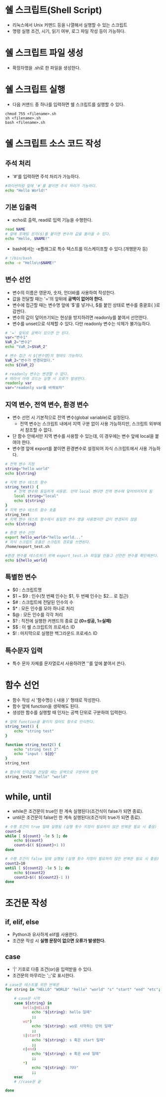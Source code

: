 # 쉘 스크립트(Shell Script)

- 리눅스에서 Unix 커맨드 등을 나열해서 실행할 수 있는 스크립트
- 명령 실행 조건, 시기, 읽기 여부, 로그 파일 작성 등이 가능하다.

# 쉘 스크립트 파일 생성

- 확장자명을 .sh로 한 파일을 생성한다.

# 쉘 스크립트 실행

- 다음 커맨드 중 하나를 입력하면 쉘 스크립트를 실행할 수 있다.

```linux
chmod 755 <filename>.sh
sh <filename>.sh
bash <filename>.sh
```

# 쉘 스크립트 소스 코드 작성

## 주석 처리

- '#'를 입력하면 주석 처리가 가능하다.

```sh
#파이썬처럼 앞에 '#'를 붙이면 주석 처리가 가능하다.
echo "Hello World!"
```

## 기본 입출력

- echo로 출력, read로 입력 기능을 수행한다.

```sh
read NAME
# 앞에 포매팅 문자($)를 붙이면 변수의 값을 불러올 수 있다.
echo "Hello, $NAME!"
```

- bash에서는 -e플래그로 특수 텍스트를 이스케이프할 수 있다.(개행문자 등)

```sh
# !/bin/bash
echo -e "Hello\n$NAME!"
```

## 변수 선언

- 변수의 이름은 영문자, 숫자, 언더바를 사용하여 작성한다.
- 값을 전달할 때는 '='의 앞뒤에 **공백이 없어야 한다.**
- 변수에 접근할 때는 변수명 앞에 '$'를 넣거나, $를 붙인 상태로 변수를 중괄호{ }로 감싼다.
- 변수의 값이 덮어쓰기되는 현상을 방지하려면 readonly를 붙여서 선언한다.
- 변수를 unset으로 삭제할 수 있다. 다만 readonly 변수는 삭제가 불가능하다.

```sh
# '=' 앞뒤로 공백이 있으면 안 된다.
var="변수1"
VaR_2="변수2"
echo "VaR_2=$VaR_2"

# 변수 접근 시 ${변수명}의 형태도 가능하다.
VaR_2="변수가 변경되었다."
echo ${VaR_2}

# readonly 변수는 변경할 수 없다.
# 따라서 아래 코드는 실행 시 오류가 발생한다.
readonly var
var="readonly var를 바꿔보자"
```

## 지역 변수, 전역 변수, 환경 변수

- 변수 선언 시 기본적으로 전역 변수(global variable)로 설정된다.
    - 전역 변수는 스크립트 내에서 지역 구분 없이 사용 가능하지만, 스크립트 외부에서 참조할 수 없다.
- 단 함수 안에서만 지역 변수를 사용할 수 있는데, 이 경우에는 변수 앞에 local을 붙여야 한다.
- 변수명 앞에 export를 붙이면 환경변수로 설정되어 자식 스크립트에서 사용 가능하다.

```sh
# 전역 변수 지정
string="hello world"
echo ${string}

# 지역 변수 테스트 함수
string_test() {
    # 전역 변수와 동일하게 사용함. 만약 local 뺀다면 전역 변수에 덮어씌어지게 됨
    local string="local"
    echo ${string}
}
# 지역 변수 테스트 함수 호출
string_test
# 지역 변수 테스트 함수에서 동일한 변수 명을 사용했지만 값이 변경되지 않음
echo ${string}

# 환경 변수 선언
export hello_world="hello world..."
# 자식 스크립트 호출은 스크립트 경로을 쓰면된다.
/home/export_test.sh

#환경 변수를 테스트하기 위해 export_test.sh 파일을 만들고 선언한 변수를 확인해본다.
echo ${hello_world}
```

## 특별한 변수

- $0 : 스크립트명
- $1 ~ $9 : 인수(첫 번째 인수는 $1, 두 번째 인수는 $2... 로 접근)
- $# : 스크립트에 전달된 인수의 수
- $* : 모든 인수를 모아 하나로 처리
- $@ : 모든 인수를 각각 처리
- $? : 직전에 실행한 커맨드의 종료 값 **(0=성공, 1=실패)**
- $$ : 이 쉘 스크립트의 프로세스 ID
- $! : 마지막으로 실행한 백그라운드 프로세스 ID

## 특수문자 입력

- 특수 문자 자체를 문자열로서 사용하려면 '\'를 앞에 붙여서 쓴다.

# 함수 선언

- 함수 작성 시 '함수명() { 내용 }' 형태로 작성한다.
- 함수 앞에 function을 생략해도 된다.
- 생성한 함수를 실행할 때 인자는 공백 단위로 구분하여 입력한다.

```sh
# 앞에 function을 붙이지 않아도 함수로 인식한다.
string_test() {
    echo "string test"
}

function string_test2() {
    echo "string test 2"
    echo "input : ${@}"
}
string_test

# 함수에 인자값을 전달할 때는 공백으로 구분하여 입력
string_test2 "hello" "world"
```

# while, until

- while은 조건문이 true인 한 계속 실행된다(조건식이 false가 되면 종료).
- until은 조건문이 false인 한 계속 실행된다(조건식이 true가 되면 종료).

```sh
# 수행 조건이 true 일때 실행됨 (실행 횟수 지정이 필요하지 않은 반복문 필요 시 좋음)
count=0
while [ ${count} -le 5 ]; do
    echo ${count}
    count=$(( ${count}+1 ))
done

# 수행 조건이 false 일때 실행됨 (실행 횟수 지정이 필요하지 않은 반복문 필요 시 좋음)
count2=10
until [ ${count2} -le 5 ]; do
    echo ${count2}
    count2=$(( ${count2}-1 ))
done
```

# 조건문 작성

## if, elif, else

- Python과 유사하게 elif를 사용한다.
- 조건문 작성 시 **실행 문장이 없으면 오류가 발생한다.**

## case

- '|' 기호로 다중 조건(or)을 입력받을 수 있다.
- 조건문의 마무리는 ';;'로 표시한다.

```sh
# case문 테스트를 위한 반복문
for string in "HELLO" "WORLD" "hello" "world" "s" "start" "end" "etc"; do

    # case문 시작
    case ${string} in
        hello|HELLO)
            echo "${string}: hello 일때"
            ;;
        wo*)
            echo "${string}: wo로 시작하는 단어 일때"
            ;;
        s|start)
            echo "${string}: s 혹은 start 일때"
            ;;
        e|end)
            echo "${string}: e 혹은 end 일때"
            ;;
        *)
            echo "${string}: 기타"
            ;;
    esac
    # //case문 끝

done
```